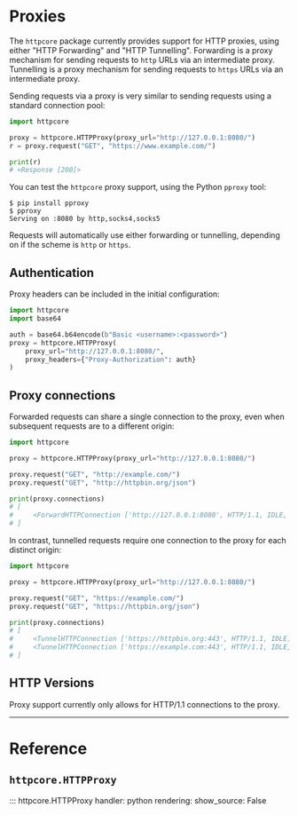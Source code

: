 # Proxies

The `httpcore` package currently provides support for HTTP proxies, using either "HTTP Forwarding" and "HTTP Tunnelling". Forwarding is a proxy mechanism for sending requests to `http` URLs via an intermediate proxy. Tunnelling is a proxy mechanism for sending requests to `https` URLs via an intermediate proxy.

Sending requests via a proxy is very similar to sending requests using a standard connection pool:

```python
import httpcore

proxy = httpcore.HTTPProxy(proxy_url="http://127.0.0.1:8080/")
r = proxy.request("GET", "https://www.example.com/")

print(r)
# <Response [200]>
```

You can test the `httpcore` proxy support, using the Python `pproxy` tool:

```shell
$ pip install pproxy
$ pproxy
Serving on :8080 by http,socks4,socks5
```

Requests will automatically use either forwarding or tunnelling, depending on if the scheme is `http` or `https`.

## Authentication

Proxy headers can be included in the initial configuration:

```python
import httpcore
import base64

auth = base64.b64encode(b"Basic <username>:<password>")
proxy = httpcore.HTTPProxy(
    proxy_url="http://127.0.0.1:8080/",
    proxy_headers={"Proxy-Authorization": auth}
)
```

## Proxy connections

Forwarded requests can share a single connection to the proxy, even when subsequent requests are to a different origin:

```python
import httpcore

proxy = httpcore.HTTPProxy(proxy_url="http://127.0.0.1:8080/")

proxy.request("GET", "http://example.com/")
proxy.request("GET", "http://httpbin.org/json")

print(proxy.connections)
# [
#     <ForwardHTTPConnection ['http://127.0.0.1:8080', HTTP/1.1, IDLE, Request Count: 2]>
# ]
```

In contrast, tunnelled requests require one connection to the proxy for each distinct origin:

```python
import httpcore

proxy = httpcore.HTTPProxy(proxy_url="http://127.0.0.1:8080/")

proxy.request("GET", "https://example.com/")
proxy.request("GET", "https://httpbin.org/json")

print(proxy.connections)
# [
#     <TunnelHTTPConnection ['https://httpbin.org:443', HTTP/1.1, IDLE, Request Count: 1]>,
#     <TunnelHTTPConnection ['https://example.com:443', HTTP/1.1, IDLE, Request Count: 1]>
# ]
```

## HTTP Versions

Proxy support currently only allows for HTTP/1.1 connections to the proxy.

---

# Reference

## `httpcore.HTTPProxy`

::: httpcore.HTTPProxy
    handler: python
    rendering:
        show_source: False
